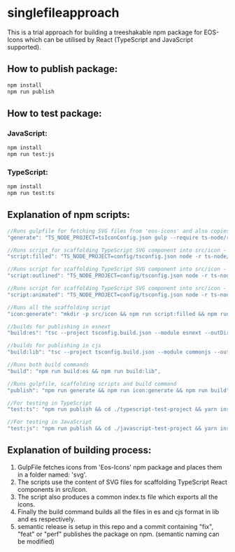 # singlefileapproach
This is a trial approach for building a treeshakable npm package for EOS-Icons which can be utilised by React (TypeScript and JavaScript supported).

## How to publish package:

```bash
npm install
npm run publish
``` 

## How to test package:

### JavaScript:
```bash
npm install
npm run test:js
```

### TypeScript:
```bash
npm install
npm run test:ts
```

## Explanation of npm scripts:

```c
//Runs gulpfile for fetching SVG files from 'eos-icons' and also copies utility functions to build folder
"generate": "TS_NODE_PROJECT=tsIconConfig.json gulp --require ts-node/register/transpile-only",

//Runs script for scaffolding TypeScript SVG component into src/icon - filled
"script:filled": "TS_NODE_PROJECT=config/tsconfig.json node -r ts-node/register scripts/index.ts --target=filled",

//Runs script for scaffolding TypeScript SVG component into src/icon - outlined
"script:outlined": "TS_NODE_PROJECT=config/tsconfig.json node -r ts-node/register scripts/index.ts --target=outlined",

//Runs script for scaffolding TypeScript SVG component into src/icon - animated
"script:animated": "TS_NODE_PROJECT=config/tsconfig.json node -r ts-node/register scripts/index.ts --target=animated",

//Runs all the scaffolding script
"icon:generate": "mkdir -p src/icon && npm run script:filled && npm run script:animated && npm run script:outlined",

//builds for publishing in esnext
"build:es": "tsc --project tsconfig.build.json --module esnext --outDir es",

//builds for publishing in cjs
"build:lib": "tsc --project tsconfig.build.json --module commonjs --outDir lib",

//Runs both build commands
"build": "npm run build:es && npm run build:lib",

//Runs gulpfile, scaffolding scripts and build command
"publish": "npm run generate && npm run icon:generate && npm run build",

//For testing in TypeScript
"test:ts": "npm run publish && cd ./typescript-test-project && yarn install && npm run start",

//For testing in JavaScript
"test:js": "npm run publish && cd ./javascript-test-project && yarn install && npm run start"
```

## Explanation of building process:
1. GulpFile fetches icons from 'Eos-Icons' npm package and places them in a folder named: 'svg'.
2. The scripts use the content of SVG files for scaffolding TypeScript React components in src/icon.
3. The script also produces a common index.ts file which exports all the icons.
4. Finally the build command builds all the files in es and cjs format in lib and es respectively.
5. semantic release is setup in this repo and a commit containing "fix", "feat" or "perf" publishes the package on npm. (semantic naming can be modified)
